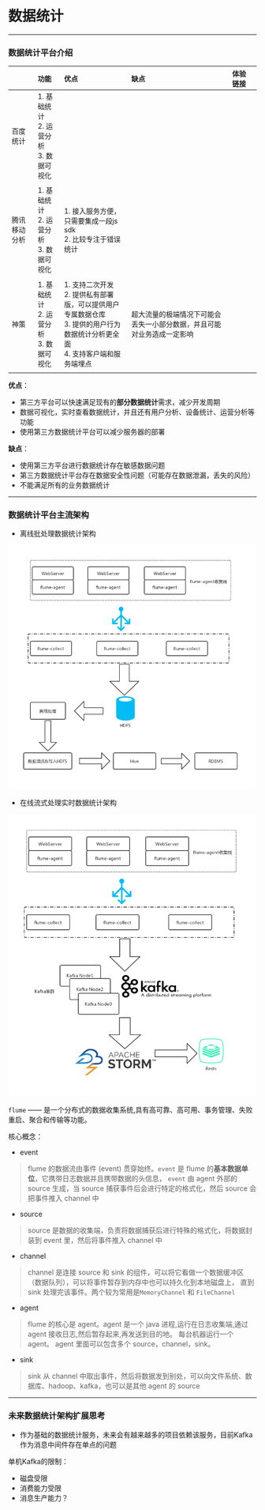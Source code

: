 # <a name="top">数据统计</a>





-----

### 数据统计平台介绍



|        | 功能                               | 优点                                       | 缺点                                  | 体验链接 |      |
| :----- | :------------------------------- | :--------------------------------------- | :---------------------------------- | :--- | :--- |
| 百度统计   | 1. 基础统计<br/>2. 运营分析<br/>3. 数据可视化 |                                          |                                     |      |      |
|        |                                  |                                          |                                     |      |      |
| 腾讯移动分析 | 1. 基础统计<br/>2. 运营分析<br/>3. 数据可视化 | 1. 接入服务方便，只需要集成一段js sdk<br/>2. 比较专注于错误统计 |                                     |      |      |
|        |                                  |                                          |                                     |      |      |
| 神策     | 1. 基础统计<br/>2. 运营分析<br/>3. 数据可视化 | 1. 支持二次开发<br/>2. 提供私有部署版，可以提供用户专属数据仓库<br/>3. 提供的用户行为数据统计分析更全面<br/>4. 支持客户端和服务端埋点 | 超大流量的极端情况下可能会丢失一小部分数据，并且可能对业务造成一定影响 |      |      |
|        |                                  |                                          |                                     |      |      |

**优点**：

+ 第三方平台可以快速满足现有的**部分数据统计**需求，减少开发周期
+ 数据可视化，实时查看数据统计，并且还有用户分析、设备统计、运营分析等功能
+ 使用第三方数据统计平台可以减少服务器的部署





**缺点**：

+ 使用第三方平台进行数据统计存在敏感数据问题
+ 第三方数据统计平台存在数据安全性问题（可能存在数据泄漏，丢失的风险）
+ 不能满足所有的业务数据统计

----
### 数据统计平台主流架构

+ 离线批处理数据统计架构

![](https://github.com/HurricanGod/Home/blob/master/kafka/img/statistic-static.jpg)





+ 在线流式处理实时数据统计架构

![](https://github.com/HurricanGod/Home/blob/master/kafka/img/statistic-storm.jpg)

`flume` —— 是一个分布式的数据收集系统,具有高可靠、高可用、事务管理、失败重启、聚合和传输等功能。

核心概念：
+ event
> flume 的数据流由事件 (event) 贯穿始终。`event` 是 flume 的**基本数据单位**，它携带日志数据并且携带数据的头信息， `event` 由 agent 外部的 source 生成，当 source 捕获事件后会进行特定的格式化，然后 source 会把事件推入 channel 中
+ source
> source 是数据的收集端，负责将数据捕获后进行特殊的格式化，将数据封装到 event 里，然后将事件推入 channel 中
+ channel
> channel 是连接 source 和 sink 的组件，可以将它看做一个数据缓冲区（数据队列），可以将事件暂存到内存中也可以持久化到本地磁盘上， 直到 sink 处理完该事件。两个较为常用是`MemoryChannel` 和 `FileChannel`
+ agent
> flume 的核心是 agent。agent 是一个 java 进程,运行在日志收集端,通过 agent 接收日志,然后暂存起来,再发送到目的地。 每台机器运行一个 agent。 agent 里面可以包含多个 source，channel，sink。
+ sink
> sink 从 channel 中取出事件，然后将数据发到别处，可以向文件系统、数据库、hadoop、kafka，也可以是其他 agent 的 source




----
### 未来数据统计架构扩展思考
+ 作为基础的数据统计服务，未来会有越来越多的项目依赖该服务，目前Kafka作为消息中间件存在单点的问题

单机Kafka的限制：
+ 磁盘受限
+ 消费能力受限
+ 消息生产能力？
